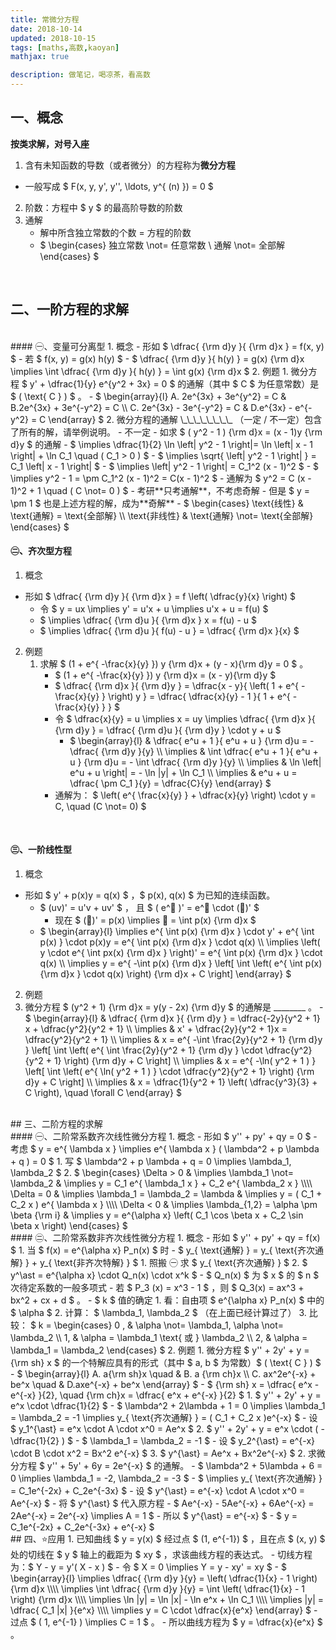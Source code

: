 ```yaml
---
title: 常微分方程
date: 2018-10-14
updated: 2018-10-15
tags: [maths,高数,kaoyan]
mathjax: true

description: 做笔记，喝凉茶，看高数
---
```


## 一、概念

**按类求解，对号入座**

1. 含有未知函数的导数（或者微分）的方程称为**微分方程** 
  - 一般写成 $ F(x, y, y', y'', \ldots, y^{ (n) }) = 0 $ 
2. 阶数：方程中 $ y $ 的最高阶导数的阶数
3. 通解
   - 解中所含独立常数的个数 = 方程的阶数
   - $ \begin{cases} 独立常数 \not= 任意常数 \\ 通解 \not= 全部解 \end{cases} $ 

<br>

## 二、一阶方程的求解


<br>
#### ㊀、变量可分离型
1. 概念
   - 形如 $ \dfrac{ {\rm  d}y }{ {\rm d}x } = f(x, y) $ 
      - 若 $ f(x, y) = g(x) h(y) $ 
      - $ \dfrac{ {\rm d}y }{ h(y) } = g(x) {\rm d}x \implies \int \dfrac{ {\rm d}y }{ h(y) } = \int g(x) {\rm d}x ​$ 
2. 例题
   1. 微分方程 $ y' + \dfrac{1}{y} e^{y^2 + 3x} = 0 $ 的通解（其中 $ C $ 为任意常数）是 $ ( \text{  C  } ) $ 。
      - $ \begin{array}{l} A. 2e^{3x} + 3e^{y^2} = C & B.2e^{3x} + 3e^{-y^2} = C \\ C. 2e^{3x} - 3e^{-y^2} = C & D.e^{3x} - e^{-y^2} = C \end{array} $ 
   2. 微分方程的通解 \_\_\_\_\_\_\_\_ （一定 / 不一定）包含了所有的解，请举例说明。
      - 不一定
      - 如求 $ ( y^2 - 1 ) {\rm d}x = (x - 1)y {\rm d}y $ 的通解
         - $ \implies \dfrac{1}{2} \ln \left| y^2 - 1 \right|= \ln \left| x - 1 \right| + \ln C_1 \quad ( C_1 > 0 ) $ 
         - $ \implies \sqrt{ \left| y^2 - 1 \right| } = C_1 \left| x - 1 \right| $ 
         - $ \implies \left| y^2 - 1 \right| = C_1^2 (x - 1)^2 $ 
         - $ \implies y^2 - 1 = \pm C_1^2 (x - 1)^2 = C(x - 1)^2 $ 
         - 通解为 $ y^2 = C (x - 1)^2 + 1 \quad ( C \not= 0 ) $ 
            - 考研**只考通解**，不考虑奇解
         - 但是 $ y = \pm 1 $ 也是上述方程的解，成为**奇解**
      - $ \begin{cases} \text{线性} & \text{通解} = \text{全部解} \\ \text{非线性} & \text{通解} \not= \text{全部解} \end{cases} $ 

<br>

#### ㊁、齐次型方程
1. 概念
  - 形如 $ \dfrac{ {\rm d}y }{ {\rm d}x } = f \left( \dfrac{y}{x} \right) $ 
    - 令 $ y = ux \implies y' = u'x + u \implies u'x + u = f(u) $ 
    - $ \implies \dfrac{ {\rm d}u }{ {\rm d}x } x = f(u) - u $ 
    - $ \implies \dfrac{ {\rm d}u }{ f(u) - u } = \dfrac{ {\rm d}x }{x} $ 
2. 例题
   1. 求解 $ (1 + e^{ -\frac{x}{y} }) y {\rm d}x + (y - x){\rm d}y = 0 $ 。
      - $ (1 + e^{ -\frac{x}{y} }) y {\rm d}x = (x - y){\rm d}y $ 
      - $ \dfrac{ {\rm d}x }{ {\rm d}y } = \dfrac{x - y}{ \left( 1 + e^{ -\frac{x}{y} } \right) y } = \dfrac{ \dfrac{x}{y} - 1 }{ 1 + e^{ -\frac{x}{y} } } $ 
      - 令 $ \dfrac{x}{y} = u \implies x = uy \implies \dfrac{ {\rm d}x }{ {\rm d}y } = \dfrac{ {\rm d}u }{ {\rm d}y } \cdot y + u $ 
        - $ \begin{array}{l} & \dfrac{ e^u + 1 }{ e^u + u } {\rm d}u = - \dfrac{ {\rm d}y }{y} \\\\ \implies & \int \dfrac{ e^u + 1 }{ e^u + u } {\rm d}u = - \int \dfrac{ {\rm d}y }{y} \\\\ \implies & \ln \left| e^u + u \right| = - \ln |y| + \ln C_1 \\\\ \implies & e^u + u = \dfrac{ \pm C_1 }{y} = \dfrac{C}{y} \end{array} $ 
      - 通解为： $ \left( e^{ \frac{x}{y} } + \dfrac{x}{y} \right) \cdot y = C, \quad (C \not= 0) $ 

<br>

#### ㊂、一阶线性型
1. 概念
  - 形如 $ y' + p(x)y = q(x) $ ，$ p(x), q(x) $ 为已知的连续函数。
    - $ (uv)' = u'v + uv' $ ， 且 $ ( e^🐶 )' = e^🐶 \cdot (🐶)' $ 
      - 现在 $ (🐶)' = p(x) \implies 🐶 = \int p(x) {\rm d}x $ 
    - $ \begin{array}{l} \implies e^{ \int p(x) {\rm d}x } \cdot y' + e^{ \int p(x) } \cdot p(x)y = e^{ \int p(x) {\rm d}x } \cdot q(x) \\\\ \implies \left( y \cdot e^{ \int px(x) {\rm d}x } \right)' = e^{ \int p(x) {\rm d}x } \cdot q(x) \\\\ \implies y = e^{ -\int p(x) {\rm d}x } \left[ \int \left( e^{ \int p(x) {\rm d}x } \cdot q(x) \right) {\rm d}x + C \right] \end{array} $
2. 例题
  1. 微分方程 $ (y^2 + 1) {\rm d}x = y(y - 2x) {\rm d}y $ 的通解是 \_\_\_\_\_\_\_\_ 。
    - $ \begin{array}{l} & \dfrac{ {\rm d}x }{ {\rm d}y } = \dfrac{-2y}{y^2 + 1} x + \dfrac{y^2}{y^2 + 1} \\\\ \implies & x' + \dfrac{2y}{y^2 + 1}x = \dfrac{y^2}{y^2 + 1} \\\\ \implies & x = e^{ -\int \frac{2y}{y^2 + 1} {\rm d}y } \left[ \int \left( e^{ \int \frac{2y}{y^2 + 1} {\rm d}y } \cdot \dfrac{y^2}{y^2 + 1} \right) {\rm d}y + C \right] \\\\ \implies & x = e^{ -\ln( y^2 + 1 ) } \left[ \int \left( e^{ \ln( y^2 + 1 ) } \cdot \dfrac{y^2}{y^2 + 1} \right) {\rm d}y + C \right] \\\\ \implies & x = \dfrac{1}{y^2 + 1} \left( \dfrac{y^3}{3} + C \right), \quad \forall C \end{array} $ 


<br>
## 三、二阶方程的求解


<br>
#### ㊀、二阶常系数齐次线性微分方程
1. 概念
  - 形如 $ y'' + py' + qy = 0 $ 
    - 考虑 $ y = e^{ \lambda x } \implies e^{ \lambda x } ( \lambda^2 + p \lambda + q ) = 0 $ 
    1. 写 $ \lambda^2 + p \lambda + q = 0 \implies \lambda_1, \lambda_2 $ 
    2. $ \begin{cases} \Delta > 0 & \implies \lambda_1 \not= \lambda_2 & \implies y = C_1 e^{ \lambda_1 x } + C_2 e^{ \lambda_2 x } \\\\ \Delta = 0 & \implies \lambda_1 = \lambda_2 = \lambda & \implies y = ( C_1 + C_2 x ) e^{ \lambda x } \\\\ \Delta < 0 & \implies \lambda_{1,2} = \alpha \pm \beta {\rm i} & \implies y = e^{\alpha x} \left( C_1 \cos \beta x + C_2 \sin \beta x \right) \end{cases} $ 


<br>
#### ㊁、二阶常系数非齐次线性微分方程
1. 概念
  - 形如 $ y'' + py' + qy = f(x) $ 
    1. 当 $ f(x) = e^{\alpha x} P_n(x) $ 时
      - $ y_{ \text{通解} } = y_{ \text{齐次通解} } + y_{ \text{非齐次特解} } $ 
      1. 照搬 ㊀ 求 $ y_{ \text{齐次通解} } $ 
      2. $ y^\ast = e^{\alpha x} \cdot Q_n(x) \cdot x^k $ 
         - $ Q_n(x) $ 为 $ x $ 的 $ n $ 次待定系数的一般多项式
           - 若 $ P_3 (x) = x^3 - 1 $ ，则 $ Q_3(x) = ax^3 + bx^2 + cx + d $ 。
         - $ k $ 值的确定
           1. 看：自由项 $ e^{\alpha x} P_n(x) $ 中的 $ \alpha $ 
           2. 计算： $ \lambda_1, \lambda_2 $ （在上面已经计算过了）
           3. 比较： $ k = \begin{cases} 0 , & \alpha \not= \lambda_1, \alpha \not= \lambda_2 \\ 1, & \alpha = \lambda_1 \text{ 或 } \lambda_2 \\ 2, & \alpha = \lambda_1 = \lambda_2 \end{cases} $ 
2. 例题
  1. 微分方程 $ y'' + 2y' + y = {\rm sh} x $ 的一个特解应具有的形式（其中 $ a, b $ 为常数）$ ( \text{  C  } ) $ 
    - $ \begin{array}{l} A. a{\rm sh}x \quad & B. a {\rm ch}x \\ C. ax^2e^{-x} + be^x \quad & D.axe^{-x} + be^x \end{array} $ 
      - $ {\rm sh} x = \dfrac{ e^x - e^{-x} }{2}, \quad {\rm ch}x = \dfrac{ e^x + e^{-x} }{2} $ 
    1. $ y'' + 2y' + y = e^x \cdot \dfrac{1}{2} $ 
      - $ \lambda^2 + 2\lambda + 1 = 0 \implies \lambda_1 = \lambda_2 = -1 \implies y_{ \text{齐次通解} } = ( C_1 + C_2 x )e^{-x} $ 
      - 设 $ y_1^{\ast} = e^x \cdot A \cdot x^0 = Ae^x $ 
    2. $ y'' + 2y' + y = e^x \cdot ( -\dfrac{1}{2} ) $ 
      - $ \lambda_1 = \lambda_2 = -1 $ 
      - 设 $ y_2^{\ast} = e^{-x} \cdot B \cdot x^2 = Bx^2 e^{-x} $
    3. $ y^{\ast} = Ae^x + Bx^2e^{-x} $ 
  2. 求微分方程 $ y'' + 5y' + 6y = 2e^{-x} $ 的通解。
    - $ \lambda^2 + 5\lambda + 6 = 0 \implies \lambda_1 = -2, \lambda_2 = -3 $ 
      - $ \implies y_{ \text{齐次通解} } = C_1e^{-2x} + C_2e^{-3x} $ 
    - 设 $ y^{\ast} = e^{-x} \cdot A \cdot x^0 = Ae^{-x} $ 
      - 将 $ y^{\ast} $ 代入原方程
      - $ Ae^{-x} - 5Ae^{-x} + 6Ae^{-x} = 2Ae^{-x} = 2e^{-x} \implies A = 1 $ 
      - 所以 $ y^{\ast} = e^{-x} $ 
    - $ y = C_1e^{-2x} + C_2e^{-3x} + e^{-x} $ 


<br>
## 四、⭐️应用
1. 已知曲线 $ y = y(x) $ 经过点 $ (1, e^{-1}) $ ，且在点 $ (x, y) $ 处的切线在 $ y $ 轴上的截距为 $ xy $ ，求该曲线方程的表达式。
   - 切线方程为：$ Y - y = y'( X - x ) $ 
   - 令 $ X = 0 \implies Y = y - xy' = xy $ 
   - $ \begin{array}{l} \implies \dfrac{ {\rm d}y }{y} = \left( \dfrac{1}{x} - 1 \right) {\rm d}x \\\\ \implies \int \dfrac{ {\rm d}y }{y} = \int \left( \dfrac{1}{x} - 1 \right) {\rm d}x \\\\ \implies \ln |y| = \ln |x| - \ln e^x + \ln C_1 \\\\ \implies |y| = \dfrac{ C_1 |x| }{e^x} \\\\ \implies y = C \cdot \dfrac{x}{e^x} \end{array} $ 
   - 过点 $ ( 1, e^{-1} ) \implies C = 1 $ 。
   - 所以曲线方程为 $ y = \dfrac{x}{e^x} $ 。












